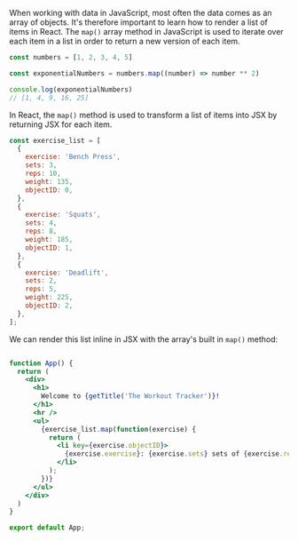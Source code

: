 When working with data in JavaScript, most often the data comes as an array of objects. It's therefore important to learn how to render a list of items in React. The `map()` array method in JavaScript is used to iterate over each item in a list in order to return a new version of each item. 

```js
const numbers = [1, 2, 3, 4, 5]

const exponentialNumbers = numbers.map((number) => number ** 2)

console.log(exponentialNumbers)
// [1, 4, 9, 16, 25]
```

In React, the `map()` method is used to transform a list of items into JSX by returning JSX for each item. 

```jsx
const exercise_list = [
  {
    exercise: 'Bench Press',
    sets: 3,
    reps: 10,
    weight: 135,
    objectID: 0,
  },
  {
    exercise: 'Squats',
    sets: 4,
    reps: 8,
    weight: 185,
    objectID: 1,
  },
  {
    exercise: 'Deadlift',
    sets: 2,
    reps: 5,
    weight: 225,
    objectID: 2,
  },
];
```

We can render this list inline in JSX with the array's built in `map()` method:
```jsx

function App() {
  return (
    <div>
      <h1>
        Welcome to {getTitle('The Workout Tracker')}!
      </h1>
      <hr />
      <ul>
        {exercise_list.map(function(exercise) {
          return (
            <li key={exercise.objectID}>
              {exercise.exercise}: {exercise.sets} sets of {exercise.reps} reps, {exercise.weight} lbs
            </li>
          );
        })}
      </ul>
    </div>
  )
}

export default App;
```